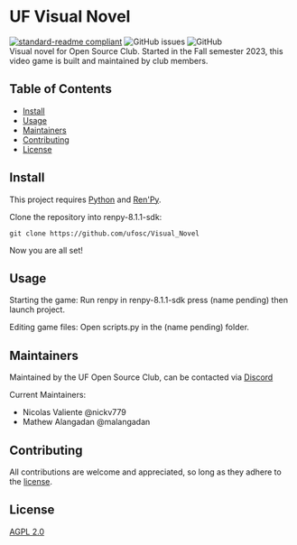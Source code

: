 # UF Visual Novel
[![standard-readme compliant](https://img.shields.io/badge/readme%20style-standard-brightgreen.svg?style=flat-square)](https://github.com/RichardLitt/standard-readme)  ![GitHub issues](https://img.shields.io/github/issues/ufosc/VisualNovel)  ![GitHub](https://img.shields.io/github/license/ufosc/VisualNovel) 
<br/>
Visual novel for Open Source Club. Started in the Fall semester 2023, this video game is built and maintained by club members.

## Table of Contents
- [Install](#install)
- [Usage](#usage)
- [Maintainers](#maintainers)
- [Contributing](#contributing)
- [License](#license)

## Install
This project requires [Python](https://www.python.org/downloads/) and [Ren'Py](https://www.renpy.org/). 

Clone the repository into renpy-8.1.1-sdk:
```
git clone https://github.com/ufosc/Visual_Novel
```
Now you are all set!

## Usage
Starting the game: Run renpy in renpy-8.1.1-sdk press (name pending) then launch project.

Editing game files: Open scripts.py in the (name pending) folder.

## Maintainers
Maintained by the UF Open Source Club, can be contacted via [Discord](https://discord.gg/j9g5dqSVD8)

Current Maintainers: 
- Nicolas Valiente @nickv779
- Mathew Alangadan @malangadan

## Contributing
All contributions are welcome and appreciated, so long as they adhere to the [license](#license).
## License
[AGPL 2.0](LICENSE.md) <br/>

